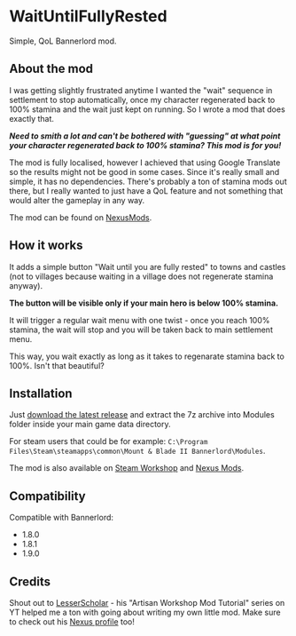 
# WaitUntilFullyRested

Simple, QoL Bannerlord mod.

## About the mod
I was getting slightly frustrated anytime I wanted the "wait" sequence in settlement to stop automatically, once my character regenerated back to 100% stamina and the wait just kept on running. So I wrote a mod that does exactly that.

***Need to smith a lot and can't be bothered with "guessing" at what point your character regenerated back to 100% stamina? This mod is for you!***

The mod is fully localised, however I achieved that using Google Translate so the results might not be good in some cases. Since it's really small and simple, it has no dependencies. There's probably a ton of stamina mods out there, but I really wanted to just have a QoL feature and not something that would alter the gameplay in any way.

The mod can be found on [NexusMods](https://www.nexusmods.com/mountandblade2bannerlord/mods/4515).

## How it works
It adds a simple button "Wait until you are fully rested" to towns and castles (not to villages because waiting in a village does not regenerate stamina anyway).

**The button will be visible only if your main hero is below 100% stamina.**

It will trigger a regular wait menu with one twist - once you reach 100% stamina, the wait will stop and you will be taken back to main settlement menu.

This way, you wait exactly as long as it takes to regenarate stamina back to 100%. Isn't that beautiful?

## Installation
Just [download the latest release](https://github.com/wisnia74/WaitUntilFullyRested/releases) and extract the 7z archive into Modules folder inside your main game data directory.

For steam users that could be for example: `C:\Program Files\Steam\steamapps\common\Mount & Blade II Bannerlord\Modules`.

The mod is also available on [Steam Workshop](https://steamcommunity.com/sharedfiles/filedetails/?id=2875235556) and [Nexus Mods](https://www.nexusmods.com/mountandblade2bannerlord/mods/4515).

## Compatibility
Compatible with Bannerlord:

- 1.8.0
- 1.8.1
- 1.9.0

## Credits
Shout out to [LesserScholar﻿](https://www.youtube.com/c/LesserScholar) - his "Artisan Workshop Mod Tutorial" series on YT helped me a ton with going about writing my own little mod.
Make sure to check out his [Nexus profile](https://www.nexusmods.com/mountandblade2bannerlord/users/138714188) too!
